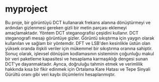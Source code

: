 # myproject
 Bu proje, bir görüntüyü DCT kullanarak frekans alanına dönüştürmeyi ve ardından gizlenmesi gereken gizli bir metin parçası eklemeyi amaçlamaktadır. Yöntem DCT steganografisi çeşidini kullanır. DCT steganografi mesajı görüntüye gizler. Görüntü sıkıştırma için yaygın olarak kullanılan ve sağlam bir yöntemdir. DFT ve LSB'den kesinlikle üstün olan yüksek oranda ilişkili veriler için mükemmel bir sıkıştırma oranına sahiptir. Sonuç olarak, işlevsel dönüşüm kodlamasının sisteminin çoğunluğu makul bir veri paketleme kapasitesi ve hesaplama karmaşıklığı dengesi sunan DCT'ye dayanmaktadır. Ayrıca, doğruluğu tahmin etmek ve verimlilik hakkında kısa bir fikir edinmek için Ortalama Kare Hatası ve Tepe Sinyali Gürültü oranı gibi veri kaybı ölçümlerini hesaplanmıştır. 
